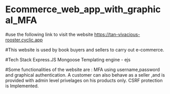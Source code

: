 # Ecommerce_web_app_with_graphical_MFA

#use the following link to visit the website
https://tan-vivacious-rooster.cyclic.app

#This website is used by book buyers and sellers to carry out e-commerce.

#Tech Stack
  Express.JS
  Mongoose
  Templating engine - ejs
  

#Some functionalities of the website are :
  MFA using username,password and graphical authentication.
  A customer can also behave as a seller ,and is provided with admin level privelages on his products only.
  CSRF protection is Implemented.
  
